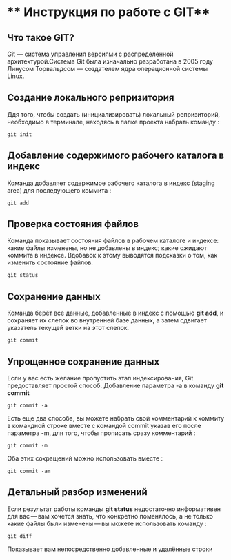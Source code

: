 # ** Инструкция по работе с GIT**

## Что такое GIT?

Git — система управления версиями с распределенной архитектурой.Система Git была изначально разработана в 2005 году Линусом Торвальдсом — создателем ядра операционной системы Linux.

## Создание локального репризитория

Ддя того, чтобы создать (инициализировать) локальный репризиторий, необходимо в терминале, находясь в папке проекта набрать команду :

    git init

## Добавление содержимого рабочего каталога в индекс

Команда добавляет содержимое рабочего каталога в индекс (staging area) для последующего коммита :
    
    git add

## Проверка состояния файлов

Команда показывает состояния файлов в рабочем каталоге и индексе: какие файлы изменены, но не добавлены в индекс; какие ожидают коммита в индексе. Вдобавок к этому выводятся подсказки о том, как изменить состояние файлов.

    git status

## Сохранение данных

Команда берёт все данные, добавленные в индекс с помощью **git add**, и сохраняет их слепок во внутренней базе данных, а затем сдвигает указатель текущей ветки на этот слепок.

    git commit

## Упрощенное сохранение данных

Если у вас есть желание пропустить этап индексирования, Git предоставляет простой способ. Добавление параметра -a в команду **git commit**

    git commit -a

Есть еще два способа, вы можете набрать свой комментарий к коммиту в командной строке вместе с командой commit указав его после параметра -m, для того, чтобы прописать сразу комментарий :

    git commit -m

Оба этих сокращений можно использовать вместе :

    git commit -am

## Детальный разбор изменений

Если результат работы команды **git status** недостаточно информативен для вас — вам хочется знать, что конкретно поменялось, а не только какие файлы были изменены — вы можете использовать команду :

    git diff

Показывает вам непосредственно добавленные и удалённые строки